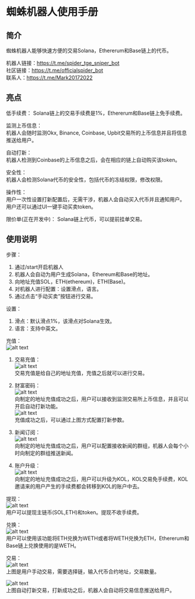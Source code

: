 # 蜘蛛机器人使用手册

## 简介
蜘蛛机器人能够快速方便的交易Solana，Ethererum和Base链上的代币。   

机器人链接：https://t.me/spider_tge_sniper_bot   
社区链接：https://t.me/officialspider_bot     
联系人：https://t.me/Mark20172022   


## 亮点
低手续费：
Solana链上的交易手续费是1%，Ethererum和Base链上免手续费。

监测上币信息：   
机器人会随时监测Okx, Binance, Coinbase, Upbit交易所的上币信息并且将信息推送给用户。     

自动打新：   
机器人检测到Coinbase的上币信息之后，会在相应的链上自动购买该token。   

安全性：   
机器人会检测Solana代币的安全性，包括代币的冻结权限，修改权限。   

操作性：   
用户一次性设置打新配置后，无需干涉，机器人会自动买入代币并且通知用户。   
用户还可以通过UI一键手动买卖token。   

限价单(正在开发中)：
Solana链上代币，可以提前挂单交易。

## 使用说明
步骤：   
1. 通过/start开启机器人
2. 机器人会自动为用户生成Solana，Ethereum和Base的地址。     
3. 向地址充值SOL，ETH(ethereum)，ETH(Base)。   
4. 对机器人进行配置：设置滑点，语言。
5. 通过点击“手动买卖”按钮进行交易。
   
设置：
1. 滑点：默认滑点1%，该滑点对Solana生效。   
2. 语言：支持中英文。  

充值：    
![alt text](deposit.png)    
1. 交易充值：   
![alt text](deposit_trade.png)         
交易充值是给自己的地址充值，充值之后就可以进行交易。   

2. 财富密码：   
![alt text](deposit_snipe.png)      
向制定的地址充值成功之后，用户可以接收到监测交易所上币信息，并且可以开启自动打新功能。   
![alt text](setting_auto_trade.png)   
充值成功之后，可以通过上图方式配置打新参数。   


3. 新闻订阅：   
![alt text](deposit_news.png)   
向制定的地址充值成功之后，用户可以配置接收新闻的群组，机器人会每个小时向制定的群组推送新闻。      

4. 账户升级：   
![alt text](deposit_upgrade_account.png)   
向制定的地址充值成功之后，用户可以升级为KOL，KOL交易免手续费，KOL邀请来的用户产生的手续费都会转移到KOL的账户中去。       
   
提现：   
![alt text](withdraw.png)    
用户可以提现主链币(SOL,ETH)和token。提现不收手续费。   

兑换：   
![alt text](exchange.png)   
用户可以使用该功能将ETH兑换为WETH或者将WETH兑换为ETH，Ethererum和Base链上兑换使用的是WETH。   
   
交易：   
![alt text](manual_trade.png)   
上图是用户手动交易，需要选择链，输入代币合约地址，交易数量。   

![alt text](auto_trade.png)   
上图自动打新交易，打新成功之后，机器人会自动将交易信息推送给用户。





